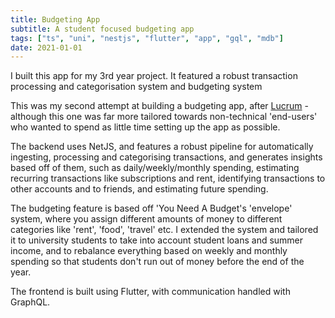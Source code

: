 ```yaml
---
title: Budgeting App
subtitle: A student focused budgeting app
tags: ["ts", "uni", "nestjs", "flutter", "app", "gql", "mdb"]
date: 2021-01-01
---
```


I built this app for my 3rd year project. It featured a robust transaction processing and categorisation system 
and budgeting system

This was my second attempt at building a budgeting app, after [Lucrum](https://jamescwaters.com/projects/lucrum) - 
although this one was far more tailored towards non-technical 'end-users' who wanted to spend as little
time setting up the app as possible.

The backend uses NetJS, and features a robust pipeline for automatically ingesting, processing and
categorising transactions, and generates insights based off of them, such as daily/weekly/monthly spending,
estimating recurring transactions like subscriptions and rent, identifying transactions to
other accounts and to friends, and estimating future spending.

The budgeting feature is based off 'You Need A Budget's 'envelope' system, where you assign
different amounts of money to different categories like 'rent', 'food', 'travel' etc. I extended the system
and tailored it to university students to take into account student loans and summer income, and to rebalance everything
based on weekly and monthly spending so that students don't run out of money before the end of the year.

The frontend is built using Flutter, with communication handled with GraphQL.
